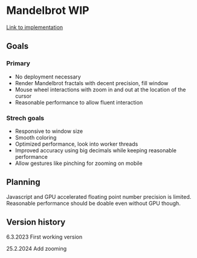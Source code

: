 # Mandelbrot WIP

[Link to implementation](https://htmlpreview.github.io/?https://github.com/taheikura/mandelbrot_javascript/blob/main/index.html)

## Goals

### Primary

- No deployment necessary
- Render Mandelbrot fractals with decent precision, fill window
- Mouse wheel interactions with zoom in and out at the location of the cursor
- Reasonable performance to allow fluent interaction

### Strech goals

- Responsive to window size
- Smooth coloring
- Optimized performance, look into worker threads
- Improved accuracy using big decimals while keeping reasonable performance
- Allow gestures like pinching for zooming on mobile

## Planning

Javascript and GPU accelerated floating point number precision is limited. Reasonable performance should be doable even without GPU though.

## Version history

6.3.2023 First working version

25.2.2024 Add zooming
